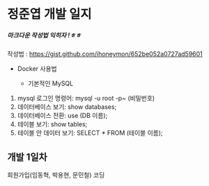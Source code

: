 # 정준엽 개발 일지
#####  마크다운 작성법 익히자 !ㅎㅎ 
작성법 : https://gist.github.com/ihoneymon/652be052a0727ad59601

- Docker 사용법

  - 기본적인 MySQL

1. mysql 로그인 명령어: mysql -u root -p~ (비밀번호)
2. 데이터베이스 보기: show databases;
3. 데이터베이스 전환: use (DB 이름);
4. 테이블 보기: show tables;
5. 테이블 안 데이터 보기: SELECT * FROM (테이블 이름);

## 개발 1일차

회원가입(임동혁, 박용현, 문민철) 코딩


